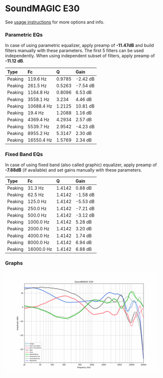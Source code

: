 # SoundMAGIC E30
See [usage instructions](https://github.com/jaakkopasanen/AutoEq#usage) for more options and info.

### Parametric EQs
In case of using parametric equalizer, apply preamp of **-11.47dB** and build filters manually
with these parameters. The first 5 filters can be used independently.
When using independent subset of filters, apply preamp of **-11.12 dB**.

| Type    | Fc         |      Q | Gain     |
|:--------|:-----------|:-------|:---------|
| Peaking | 119.6 Hz   | 0.9785 | -2.42 dB |
| Peaking | 261.5 Hz   | 0.5263 | -7.54 dB |
| Peaking | 1164.8 Hz  | 0.8096 | 6.53 dB  |
| Peaking | 3558.1 Hz  | 3.234  | 4.46 dB  |
| Peaking | 10688.4 Hz | 1.2125 | 10.81 dB |
| Peaking | 19.4 Hz    | 1.2088 | 1.16 dB  |
| Peaking | 4369.4 Hz  | 4.2934 | 2.57 dB  |
| Peaking | 5539.7 Hz  | 2.9542 | -4.23 dB |
| Peaking | 8955.2 Hz  | 5.3147 | 2.30 dB  |
| Peaking | 16550.4 Hz | 1.5769 | 2.34 dB  |

### Fixed Band EQs
In case of using fixed band (also called graphic) equalizer, apply preamp of **-7.88dB**
(if available) and set gains manually with these parameters.

| Type    | Fc         |      Q | Gain     |
|:--------|:-----------|:-------|:---------|
| Peaking | 31.3 Hz    | 1.4142 | 0.88 dB  |
| Peaking | 62.5 Hz    | 1.4142 | -1.58 dB |
| Peaking | 125.0 Hz   | 1.4142 | -5.53 dB |
| Peaking | 250.0 Hz   | 1.4142 | -7.21 dB |
| Peaking | 500.0 Hz   | 1.4142 | -3.12 dB |
| Peaking | 1000.0 Hz  | 1.4142 | 5.28 dB  |
| Peaking | 2000.0 Hz  | 1.4142 | 3.20 dB  |
| Peaking | 4000.0 Hz  | 1.4142 | 1.74 dB  |
| Peaking | 8000.0 Hz  | 1.4142 | 6.94 dB  |
| Peaking | 16000.0 Hz | 1.4142 | 6.88 dB  |

### Graphs
![](./SoundMAGIC%20E30.png)